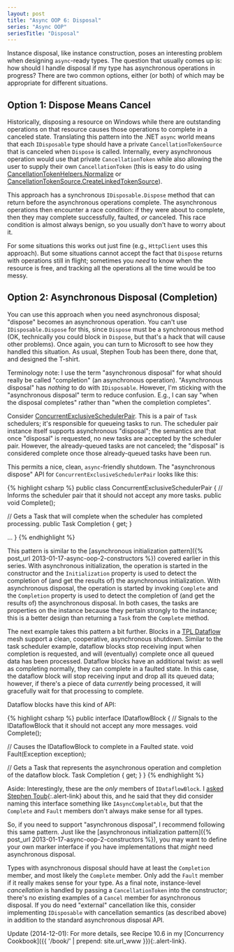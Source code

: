 ```yaml
---
layout: post
title: "Async OOP 6: Disposal"
series: "Async OOP"
seriesTitle: "Disposal"
---
```

Instance disposal, like instance construction, poses an interesting problem when designing `async`-ready types. The question that usually comes up is: how should I handle disposal if my type has asynchronous operations in progress? There are two common options, either (or both) of which may be appropriate for different situations.

## Option 1: Dispose Means Cancel

Historically, disposing a resource on Windows while there are outstanding operations on that resource causes those operations to complete in a canceled state. Translating this pattern into the .NET `async` world means that each `IDisposable` type should have a private `CancellationTokenSource` that is canceled when `Dispose` is called. Internally, every asynchronous operation would use that private `CancellationToken` while also allowing the user to supply their own `CancellationToken` (this is easy to do using [CancellationTokenHelpers.Normalize](http://nitoasyncex.codeplex.com/wikipage?title=CancellationTokenHelpers) or [CancellationTokenSource.CreateLinkedTokenSource](http://msdn.microsoft.com/en-us/library/dd642252.aspx)).

This approach has a synchronous `IDisposable.Dispose` method that can return before the asynchronous operations complete. The asynchronous operations then encounter a race condition: if they were about to complete, then they may complete successfully, faulted, _or_ canceled. This race condition is almost always benign, so you usually don't have to worry about it.

For some situations this works out just fine (e.g., `HttpClient` uses this approach). But some situations cannot accept the fact that `Dispose` returns with operations still in flight; sometimes you _need_ to know when the resource is free, and tracking all the operations all the time would be too messy.

## Option 2: Asynchronous Disposal (Completion)

You can use this approach when you need asynchronous disposal; "dispose" becomes an asynchronous operation. You can't use `IDisposable.Dispose` for this, since `Dispose` must be a synchronous method (OK, technically you could block in `Dispose`, but that's a hack that will cause other problems). Once again, you can turn to Microsoft to see how they handled this situation. As usual, Stephen Toub has been there, done that, and designed the T-shirt.

<div class="alert alert-info" markdown="1">
<i class="fa fa-hand-o-right fa-2x pull-left"></i>

Terminology note: I use the term "asynchronous disposal" for what should really be called "completion" (an asynchronous operation). "Asynchronous disposal" has _nothing_ to do with `IDisposable`. However, I'm sticking with the "asynchronous disposal" term to reduce confusion. E.g., I can say "when the disposal completes" rather than "when the completion completes".
</div>

Consider [ConcurrentExclusiveSchedulerPair](http://msdn.microsoft.com/en-us/library/hh194868.aspx). This is a pair of `Task` schedulers; it's responsible for queueing tasks to run. The scheduler pair instance itself supports asynchronous "disposal"; the semantics are that once "disposal" is requested, no new tasks are accepted by the scheduler pair. However, the already-queued tasks are not canceled; the "disposal" is considered complete once those already-queued tasks have been run.

This permits a nice, clean, `async`-friendly shutdown. The "asynchronous dispose" API for `ConcurrentExclusiveSchedulerPair` looks like this:

{% highlight csharp %}
public class ConcurrentExclusiveSchedulerPair
{
  // Informs the scheduler pair that it should not accept any more tasks.
  public void Complete();

  // Gets a Task that will complete when the scheduler has completed processing.
  public Task Completion { get; }

  ...
}
{% endhighlight %}

This pattern is similar to the [asynchronous initialization pattern]({% post_url 2013-01-17-async-oop-2-constructors %}) covered earlier in this series. With asynchronous initialization, the operation is started in the constructor and the `Initialization` property is used to detect the completion of (and get the results of) the asynchronous initialization. With asynchronous disposal, the operation is started by invoking `Complete` and the `Completion` property is used to detect the completion of (and get the results of) the asynchronous disposal. In both cases, the tasks are properties on the instance because they pertain strongly to the instance; this is a better design than returning a `Task` from the `Complete` method.

The next example takes this pattern a bit further. Blocks in a [TPL Dataflow](http://msdn.microsoft.com/en-us/library/hh228603.aspx) mesh support a clean, cooperative, asynchronous shutdown. Similar to the task scheduler example, dataflow blocks stop receiving input when completion is requested, and will (eventually) complete once all queued data has been processed. Dataflow blocks have an additional twist: as well as completing normally, they can complete in a faulted state. In this case, the dataflow block will stop receiving input and drop all its queued data; however, if there's a piece of data _currently_ being processed, it will gracefully wait for that processing to complete.

Dataflow blocks have this kind of API:

{% highlight csharp %}
public interface IDataflowBlock
{
  // Signals to the IDataflowBlock that it should not accept any more messages.
  void Complete();

  // Causes the IDataflowBlock to complete in a Faulted state.
  void Fault(Exception exception);

  // Gets a Task that represents the asynchronous operation and completion of the dataflow block.
  Task Completion { get; }
}
{% endhighlight %}

<div class="alert alert-info" markdown="1">
<i class="fa fa-hand-o-right fa-2x pull-left"></i>

Aside: Interestingly, these are the _only_ members of `IDataflowBlock`. I [asked Stephen Toub](http://social.msdn.microsoft.com/Forums/en-US/tpldataflow/thread/102885d5-67c0-4287-b5d0-98b8bb5420d8){:.alert-link} about this, and he said that they did consider naming this interface something like `IAsyncCompletable`, but that the `Complete` and `Fault` members don't always make sense for all types.
</div>

So, if you need to support "asynchronous disposal", I recommend following this same pattern. Just like the [asynchronous initialization pattern]({% post_url 2013-01-17-async-oop-2-constructors %}), you may want to define your own marker interface if you have implementations that _might_ need asynchronous disposal.

Types with asynchronous disposal should have at least the `Completion` member, and most likely the `Complete` member. Only add the `Fault` member if it really makes sense for your type. As a final note, instance-level _cancellation_ is handled by passing a `CancellationToken` into the constructor; there's no existing examples of a `Cancel` member for asynchronous disposal. If you do need "external" cancellation like this, consider implementing `IDisposable` with cancellation semantics (as described above) in addition to the standard asynchronous disposal API.

<div class="alert alert-info" markdown="1">
<i class="fa fa-hand-o-right fa-2x pull-left"></i>

Update (2014-12-01): For more details, see Recipe 10.6 in my [Concurrency Cookbook]({{ '/book/' | prepend: site.url_www }}){:.alert-link}.
</div>
